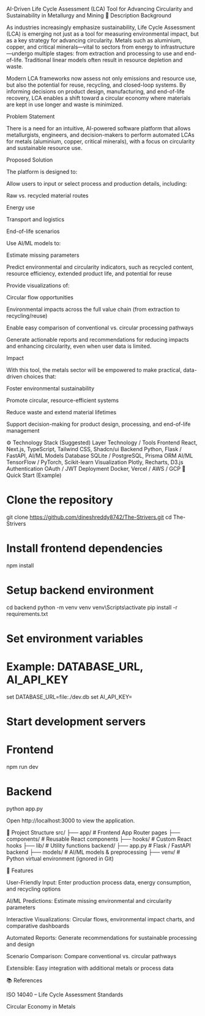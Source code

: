 AI-Driven Life Cycle Assessment (LCA) Tool for Advancing Circularity and Sustainability in Metallurgy and Mining
🔹 Description
Background

As industries increasingly emphasize sustainability, Life Cycle Assessment (LCA) is emerging not just as a tool for measuring environmental impact, but as a key strategy for advancing circularity. Metals such as aluminium, copper, and critical minerals—vital to sectors from energy to infrastructure—undergo multiple stages: from extraction and processing to use and end-of-life. Traditional linear models often result in resource depletion and waste.

Modern LCA frameworks now assess not only emissions and resource use, but also the potential for reuse, recycling, and closed-loop systems. By informing decisions on product design, manufacturing, and end-of-life recovery, LCA enables a shift toward a circular economy where materials are kept in use longer and waste is minimized.

Problem Statement

There is a need for an intuitive, AI-powered software platform that allows metallurgists, engineers, and decision-makers to perform automated LCAs for metals (aluminium, copper, critical minerals), with a focus on circularity and sustainable resource use.

Proposed Solution

The platform is designed to:

Allow users to input or select process and production details, including:

Raw vs. recycled material routes

Energy use

Transport and logistics

End-of-life scenarios

Use AI/ML models to:

Estimate missing parameters

Predict environmental and circularity indicators, such as recycled content, resource efficiency, extended product life, and potential for reuse

Provide visualizations of:

Circular flow opportunities

Environmental impacts across the full value chain (from extraction to recycling/reuse)

Enable easy comparison of conventional vs. circular processing pathways

Generate actionable reports and recommendations for reducing impacts and enhancing circularity, even when user data is limited.

Impact

With this tool, the metals sector will be empowered to make practical, data-driven choices that:

Foster environmental sustainability

Promote circular, resource-efficient systems

Reduce waste and extend material lifetimes

Support decision-making for product design, processing, and end-of-life management

⚙️ Technology Stack (Suggested)
Layer	Technology / Tools
Frontend	React, Next.js, TypeScript, Tailwind CSS, Shadcn/ui
Backend	Python, Flask / FastAPI, AI/ML Models
Database	SQLite / PostgreSQL, Prisma ORM
AI/ML	TensorFlow / PyTorch, Scikit-learn
Visualization	Plotly, Recharts, D3.js
Authentication	OAuth / JWT
Deployment	Docker, Vercel / AWS / GCP
🚀 Quick Start (Example)
# Clone the repository
git clone https://github.com/dineshreddy8742/The-Strivers.git
cd The-Strivers

# Install frontend dependencies
npm install

# Setup backend environment
cd backend
python -m venv venv
venv\Scripts\activate
pip install -r requirements.txt

# Set environment variables
# Example: DATABASE_URL, AI_API_KEY
set DATABASE_URL=file:./dev.db
set AI_API_KEY=<your-key>

# Start development servers
# Frontend
npm run dev
# Backend
python app.py


Open http://localhost:3000
 to view the application.

📁 Project Structure
src/
├── app/                 # Frontend App Router pages
├── components/          # Reusable React components
├── hooks/               # Custom React hooks
├── lib/                 # Utility functions
backend/
├── app.py               # Flask / FastAPI backend
├── models/              # AI/ML models & preprocessing
├── venv/                # Python virtual environment (ignored in Git)

🌟 Features

User-Friendly Input: Enter production process data, energy consumption, and recycling options

AI/ML Predictions: Estimate missing environmental and circularity parameters

Interactive Visualizations: Circular flows, environmental impact charts, and comparative dashboards

Automated Reports: Generate recommendations for sustainable processing and design

Scenario Comparison: Compare conventional vs. circular pathways

Extensible: Easy integration with additional metals or process data

📚 References

ISO 14040 – Life Cycle Assessment Standards

Circular Economy in Metals
